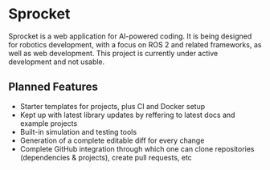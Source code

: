 # Sprocket

Sprocket is a web application for AI-powered coding. It is being designed for robotics development, with a focus on ROS 2 and related frameworks, as well as web development. This project is currently under active development and not usable.

## Planned Features

- Starter templates for projects, plus CI and Docker setup
- Kept up with latest library updates by reffering to latest docs and example projects
- Built-in simulation and testing tools
- Generation of a complete editable diff for every change
- Complete GitHub integration through which one can clone repositories (dependencies & projects), create pull requests, etc
